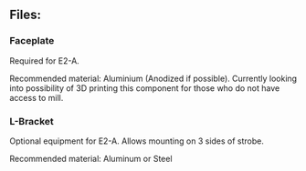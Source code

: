 ## Files:

### Faceplate

Required for E2-A.  

Recommended material: Aluminium (Anodized if possible).  Currently looking into possibility of 3D printing this component for those who do not have access to mill.

### L-Bracket

Optional equipment for E2-A.  Allows mounting on 3 sides of strobe.

Recommended material: Aluminum or Steel
